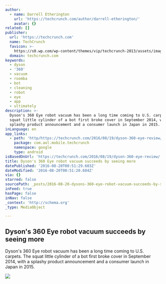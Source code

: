 ```yaml
---
author:
  - name: Darrell Etherington
    url: 'https://techcrunch.com/author/darrell-etherington/'
    avatar: {}
related: []
publisher:
  url: 'https://techcrunch.com'
  name: TechCrunch
  favicon: >-
    https://s0.wp.com/wp-content/themes/vip/techcrunch-2013/assets/images/favicon.ico
  domain: techcrunch.com
keywords:
  - dyson
  - '360'
  - vacuum
  - roomba
  - bot
  - cleaning
  - robot
  - eye
  - app
  - ultimately
description: >-
  Dyson's 360 Eye robot vacuum has been a long time coming to U.S. carpets. The
  squat little cylinder of a bot first broke cover in September 2014, with a
  splashy product announcement and a consumer launch in Japan in 2015.
inLanguage: en
app_links:
  - path: 'http/https://techcrunch.com/2016/08/19/dyson-360-eye-review/'
    package: com.aol.mobile.techcrunch
    namespace: google
    type: android
isBasedOnUrl: 'https://techcrunch.com/2016/08/19/dyson-360-eye-review/'
title: Dyson's 360 Eye robot vacuum succeeds by seeing more
datePublished: '2016-08-20T00:51:29.603Z'
dateModified: '2016-08-20T00:51:20.604Z'
via: {}
starred: false
sourcePath: _posts/2016-08-20-dysons-360-eye-robot-vacuum-succeeds-by-seeing-more.md
inFeed: true
hasPage: false
inNav: false
_context: 'http://schema.org'
_type: MediaObject

---
```

<article style=""><h1>Dyson's 360 Eye robot vacuum succeeds by seeing more</h1><p>Dyson's 360 Eye robot vacuum has been a long time coming to U.S. carpets. The squat little cylinder of a bot first broke cover in September 2014, with a splashy product announcement and a consumer launch in Japan in 2015.</p><img src="https://tctechcrunch2011.files.wordpress.com/2016/08/dyson-360-eye-2.jpg?w=1024&amp;h=683" /></article>